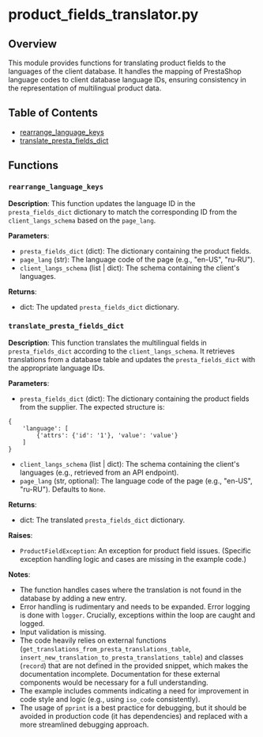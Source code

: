 # product_fields_translator.py

## Overview

This module provides functions for translating product fields to the languages of the client database. It handles the mapping of PrestaShop language codes to client database language IDs, ensuring consistency in the representation of multilingual product data.

## Table of Contents

* [rearrange_language_keys](#rearrange-language-keys)
* [translate_presta_fields_dict](#translate-presta-fields-dict)


## Functions

### `rearrange_language_keys`

**Description**: This function updates the language ID in the `presta_fields_dict` dictionary to match the corresponding ID from the `client_langs_schema` based on the `page_lang`.

**Parameters**:

- `presta_fields_dict` (dict): The dictionary containing the product fields.
- `page_lang` (str): The language code of the page (e.g., "en-US", "ru-RU").
- `client_langs_schema` (list | dict): The schema containing the client's languages.


**Returns**:

- dict: The updated `presta_fields_dict` dictionary.


### `translate_presta_fields_dict`

**Description**: This function translates the multilingual fields in `presta_fields_dict` according to the `client_langs_schema`. It retrieves translations from a database table and updates the `presta_fields_dict` with the appropriate language IDs.

**Parameters**:

- `presta_fields_dict` (dict): The dictionary containing the product fields from the supplier.  The expected structure is:
```
{
    'language': [
        {'attrs': {'id': '1'}, 'value': 'value'}
    ]
}
```
- `client_langs_schema` (list | dict): The schema containing the client's languages (e.g., retrieved from an API endpoint).
- `page_lang` (str, optional): The language code of the page (e.g., "en-US", "ru-RU"). Defaults to `None`.


**Returns**:

- dict: The translated `presta_fields_dict` dictionary.


**Raises**:

- `ProductFieldException`: An exception for product field issues. (Specific exception handling logic and cases are missing in the example code.)


**Notes**:

- The function handles cases where the translation is not found in the database by adding a new entry.
- Error handling is rudimentary and needs to be expanded. Error logging is done with `logger`.  Crucially, exceptions within the loop are caught and logged.
- Input validation is missing.
- The code heavily relies on external functions (`get_translations_from_presta_translations_table`, `insert_new_translation_to_presta_translations_table`) and classes (`record`) that are not defined in the provided snippet, which makes the documentation incomplete.  Documentation for these external components would be necessary for a full understanding.
- The example includes comments indicating a need for improvement in code style and logic (e.g., using `iso_code` consistently).
- The usage of `pprint` is a best practice for debugging, but it should be avoided in production code (it has dependencies) and replaced with a more streamlined debugging approach.